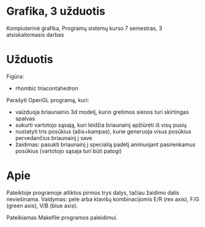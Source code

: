 Grafika, 3 užduotis
===================

Kompiuterinė grafika, Programų sistemų kurso 7 semestras, 3 atsiskaitomasis darbas

Užduotis
========

Figūra:
- rhombic triacontahedron

Parašyti OpenGL  programą, kuri:
- vaizduoja briaunainio 3d modelį, kurio gretimos sienos turi skirtingas spalvas
- sukurti vartotojo sąsają, kuri leidžia briaunainį apžiūrėti iš visų pusių
- nustatyti tris posūkius (ašis+kampas), kurie generuoja visus posūkius pervedančius briaunainį į save
- žaidimas: pasukti briaunainį į specialią padėtį animuojant pasirenkamus posūkius (vartotojo sąsaja turi būti patogi)

Apie
====

Pateiktoje programoje atliktos pirmos trys dalys, tačiau žaidimo dalis neviešinama.
Valdymas: pele arba klavišų kombinacijomis E/R (rex axis), F/G (green axis), V/B (blue axis).

Pateikiamas Makefile programos paleidimui.

